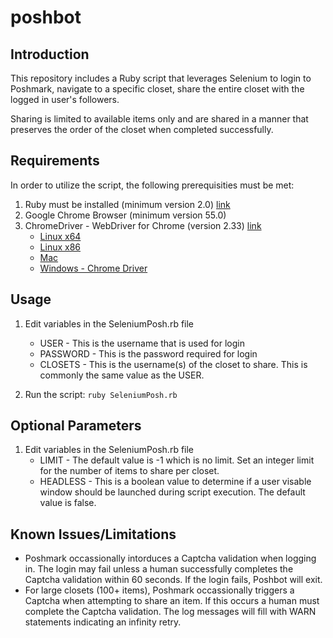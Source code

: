 # poshbot

## Introduction

This repository includes a Ruby script that leverages Selenium to login to Poshmark, navigate to a specific closet, share the entire closet with the logged in user's followers. 

Sharing is limited to available items only and are shared in a manner that preserves the order of the closet when completed successfully. 

## Requirements

In order to utilize the script, the following prerequisities must be met: 

1. Ruby must be installed (minimum version 2.0) [link](https://www.ruby-lang.org/en/downloads/)
2. Google Chrome Browser (minimum version 55.0)
3. ChromeDriver - WebDriver for Chrome (version 2.33) [link](https://chromedriver.storage.googleapis.com/index.html?path=2.33/)
    * [Linux x64](https://chromedriver.storage.googleapis.com/2.33/chromedriver_linux64.zip)
    * [Linux x86](https://chromedriver.storage.googleapis.com/2.33/chromedriver_linux32.zip)
    * [Mac](https://chromedriver.storage.googleapis.com/2.33/chromedriver_mac64.zip)
    * [Windows - Chrome Driver](https://chromedriver.storage.googleapis.com/2.33/chromedriver_win32.zip)

## Usage

1. Edit variables in the SeleniumPosh.rb file
    * USER - This is the username that is used for login
    * PASSWORD - This is the password required for login
    * CLOSETS - This is the username(s) of the closet to share. This is commonly the same value as the USER. 

2. Run the script: `ruby SeleniumPosh.rb`

## Optional Parameters

1. Edit variables in the SeleniumPosh.rb file
    * LIMIT - The default value is -1 which is no limit. Set an integer limit for the number of items to share per closet.
    * HEADLESS - This is a boolean value to determine if a user visable window should be launched during script execution. The default value is false.

## Known Issues/Limitations

* Poshmark occassionally intorduces a Captcha validation when logging in. The login may fail unless a human successfully completes the Captcha validation within 60 seconds. If the login fails, Poshbot will exit.
* For large closets (100+ items), Poshmark occassionally triggers a Captcha when attempting to share an item. If this occurs a human must complete the Captcha validation. The log messages will fill with WARN statements indicating an infinity retry. 